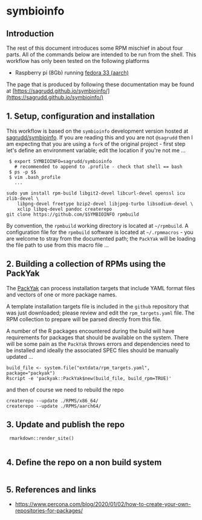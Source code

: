# symbioinfo

## Introduction

The rest of this document introduces some RPM mischief in about four parts. All
of the commands below are intended to be run from the shell. This workflow has
only been tested on the following platforms

* Raspberry pi (8Gb) running [fedora 33 (aarch)](https://download.fedoraproject.org/pub/fedora/linux/releases/33/Server/armhfp/images/Fedora-Server-armhfp-33-1.2-sda.raw.xz)

The page that is produced by following these documentation may be found at
[https://sagrudd.github.io/symbioinfo/](https://sagrudd.github.io/symbioinfo/)

## 1. Setup, configuration and installation

This workflow is based on the `symbioinfo` development version hosted at 
[sagrudd/symbioinfo](https://github.com/sagrudd/symbioinfo). If you are reading
this and you are not `@sagrudd` then I am expecting that you are using a `fork`
of the original project - first step let's define an environment variable; edit
the location if you're not me ...

```
 $ export SYMBIOINFO=sagrudd/symbioinfo
   # recommended to append to .profile - check that shell == bash
 $ ps -p $$
 $ vim .bash_profile
   ...
```

```
sudo yum install rpm-build libgit2-devel libcurl-devel openssl icu zlib-devel \
    libpng-devel freetype bzip2-devel libjpeg-turbo libsodium-devel \
    xclip libpq-devel pandoc createrepo
git clone https://github.com/$SYMBIOINFO rpmbuild

```

By convention, the `rpmbuild` working directory is located at `~/rpmbuild`. A
configuration file for the `rpmbuild` software is located at `~/.rpmmacros` -
you are welcome to stray from the documented path; the `PackYak` will be loading
the file path to use from this macro file ... 

## 2. Building a collection of RPMs using the PackYak

The [PackYak](https://github.com/sagrudd/packyak) can process installation
targets that include YAML format files and vectors of one or more package names.

A template installation targets file is included in the `github` repository that
was just downloaded; please review and edit the `rpm_targets.yaml` file. The
RPM collection to prepare will be parsed directly from this file.

A number of the R packages encountered during the build will have requirements
for packages that should be available on the system. There will be some pain
as the `PackYak` throws errors and dependencies need to be installed and ideally
the associated SPEC files should be manually updated ...

```
build_file <- system.file("extdata/rpm_targets.yaml", package="packyak")
Rscript -e 'packyak::PackYak$new(build_file, build_rpm=TRUE)'
```

and then of course we need to rebuild the repo

```
createrepo --update ./RPMS/x86_64/
createrepo --update ./RPMS/aarch64/
```

## 3. Update and publish the repo

```
 rmarkdown::render_site()
 
```

## 4. Define the repo on a non build system

```

```

## 5. References and links

- https://www.percona.com/blog/2020/01/02/how-to-create-your-own-repositories-for-packages/

